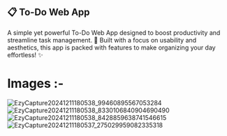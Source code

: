 ## 📋 To-Do Web App
A simple yet powerful To-Do Web App designed to boost productivity and streamline task management. 🚀 Built with a focus on usability and aesthetics, this app is packed with features to make organizing your day effortless! ✨
# Images :-
![EzyCapture20241211180538_99460895567053284](https://github.com/user-attachments/assets/6c5fe6b7-ee75-4f0c-a9ba-e93f92ec1efb)
![EzyCapture20241211180538_8330106840904690490](https://github.com/user-attachments/assets/87e4b465-5c2a-4963-b82b-99da7c7a65e8)
![EzyCapture20241211180538_8428859638741546615](https://github.com/user-attachments/assets/ea14b99a-25f7-458b-bd33-08ee6be5b087)
![EzyCapture20241211180537_275029959082335318](https://github.com/user-attachments/assets/ba365ae3-d20d-4a44-95cb-1f84917b94d6)
